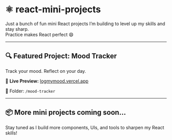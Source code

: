 # ⚛️ react-mini-projects

Just a bunch of fun mini React projects I’m building to level up my skills and stay sharp.  
Practice makes React perfect 😄

---

## 🔍 Featured Project: Mood Tracker

Track your mood. Reflect on your day.  

🔗 **Live Preview:** [logmymood.vercel.app](https://logmymood.vercel.app/)

📁 Folder: `/mood-tracker`

---

## 📦 More mini projects coming soon...
Stay tuned as I build more components, UIs, and tools to sharpen my React skills!
